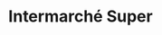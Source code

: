 ---
title: "Intermarché Super"
url: /champeix/intermarche-super-route-de-montaigut/
shop: commodité
---